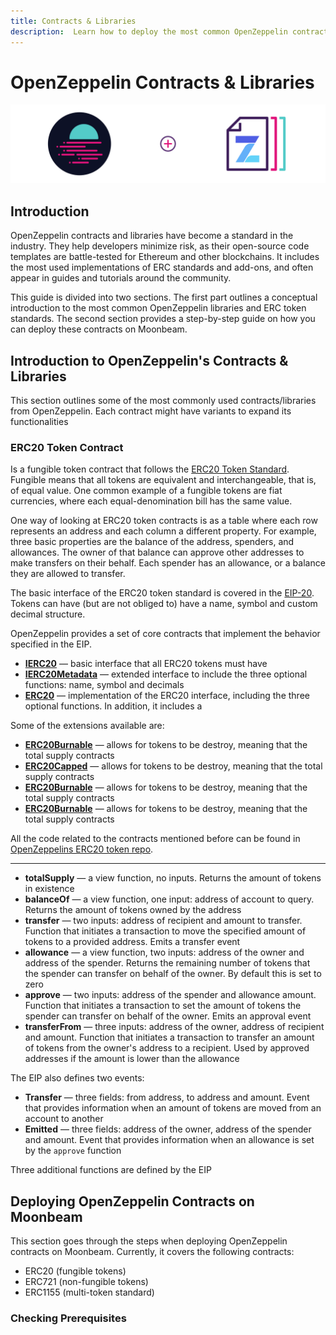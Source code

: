 ```yaml
---
title: Contracts & Libraries
description:  Learn how to deploy the most common OpenZeppelin contracts on Moonbeam thanks to its Ethereum compatibility features
---
```


# OpenZeppelin Contracts & Libraries

![OpenZeppelin Contracts Banner](/images/openzeppelin/ozcontracts-banner.png)

## Introduction

OpenZeppelin contracts and libraries have become a standard in the industry. They help developers minimize risk, as their open-source code templates are battle-tested for Ethereum and other blockchains. It includes the most used implementations of ERC standards and add-ons, and often appear in guides and tutorials around the community.

This guide is divided into two sections. The first part outlines a conceptual introduction to the most common OpenZeppelin libraries and ERC token standards. The second section provides a step-by-step guide on how you can deploy these contracts on Moonbeam. 

## Introduction to OpenZeppelin's Contracts & Libraries

This section outlines some of the most commonly used contracts/libraries from OpenZeppelin. Each contract might have variants to expand its functionalities

### ERC20 Token Contract

Is a fungible token contract that follows the [ERC20 Token Standard](https://ethereum.org/en/developers/docs/standards/tokens/erc-20/). Fungible means that all tokens are equivalent and interchangeable, that is, of equal value. One common example of a fungible tokens are fiat currencies, where each equal-denomination bill has the same value.

One way of looking at ERC20 token contracts is as a table where each row represents an address and each column a different property. For example, three basic properties are the balance of the address, spenders, and allowances. The owner of that balance can approve other addresses to make transfers on their behalf. Each spender has an allowance, or a balance they are allowed to transfer.

The basic interface of the ERC20 token standard is covered in the [EIP-20](https://eips.ethereum.org/EIPS/eip-20). Tokens can have (but are not obliged to) have a name, symbol and custom decimal structure.

OpenZeppelin provides a set of core contracts that implement the behavior specified in the EIP.

 - [**IERC20**](https://docs.openzeppelin.com/contracts/4.x/api/token/erc20#IERC20) — basic interface that all ERC20 tokens must have
 - [**IERC20Metadata**](https://docs.openzeppelin.com/contracts/4.x/api/token/erc20#IERC20Metadata) — extended interface to include the three optional functions: name, symbol and decimals
 - [**ERC20**](https://docs.openzeppelin.com/contracts/4.x/api/token/erc20#ERC20) — implementation of the ERC20 interface, including the three optional functions. In addition, it includes a 

Some of the extensions available are:

 - [**ERC20Burnable**](https://docs.openzeppelin.com/contracts/4.x/api/token/erc20#ERC20Burnable) — allows for tokens to be destroy, meaning that the total supply contracts
 - [**ERC20Capped**](https://docs.openzeppelin.com/contracts/4.x/api/token/erc20#ERC20Capped) — allows for tokens to be destroy, meaning that the total supply contracts
 - [**ERC20Burnable**](https://docs.openzeppelin.com/contracts/4.x/api/token/erc20#ERC20Burnable) — allows for tokens to be destroy, meaning that the total supply contracts
 - [**ERC20Burnable**](https://docs.openzeppelin.com/contracts/4.x/api/token/erc20#ERC20Burnable) — allows for tokens to be destroy, meaning that the total supply contracts




All the code related to the contracts mentioned before can be found in [OpenZeppelins ERC20 token repo](https://github.com/OpenZeppelin/openzeppelin-contracts/tree/release-v4.1/contracts/token/ERC20).

---

 - **totalSupply** — a view function, no inputs. Returns the amount of tokens in existence
 - **balanceOf** — a view function, one input: address of account to query. Returns the amount of tokens owned by the address
 - **transfer** — two inputs: address of recipient and amount to transfer. Function that initiates a transaction to move the specified amount of tokens to a provided address. Emits a transfer event
 - **allowance** — a view function, two inputs: address of the owner and address of the spender. Returns the remaining number of tokens that the spender can transfer on behalf of the owner. By default this is set to zero
 - **approve** — two inputs: address of the spender and allowance amount. Function that initiates a transaction to set the amount of tokens the spender can transfer on behalf of the owner. Emits an approval event
 - **transferFrom** — three inputs: address of the owner, address of recipient and amount. Function that initiates a transaction to transfer an amount of tokens from the owner's address to a recipient. Used by approved addresses if the amount is lower than the allowance

The EIP also defines two events:

 - **Transfer** — three fields: from address, to address and amount. Event that provides information when an amount of tokens are moved from an account to another
 - **Emitted** — three fields: address of the owner, address of the spender and amount. Event that provides information when an allowance is set by the `approve` function

Three additional functions are defined by the EIP





## Deploying OpenZeppelin Contracts on Moonbeam

This section goes through the steps when deploying OpenZeppelin contracts on Moonbeam. Currently, it covers the following contracts:

 - ERC20 (fungible tokens)
 - ERC721 (non-fungible tokens)
 - ERC1155 (multi-token standard)

### Checking Prerequisites